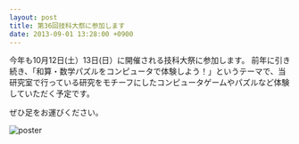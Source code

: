 ```yaml
---
layout: post
title: 第36回技科大祭に参加します
date: 2013-09-01 13:28:00 +0900
---
```


今年も10月12日(土）13日(日）に開催される技科大祭に参加します。
前年に引き続き、「和算・数学パズルをコンピュータで体験しよう！」というテーマで、当研究室で行っている研究をモチーフにしたコンピュータゲームやパズルなど体験していただく予定です。

ぜひ足をお運びください。

![poster]({{site.baseurl}}/img/2013-10-09-school-festival-open.jpg)